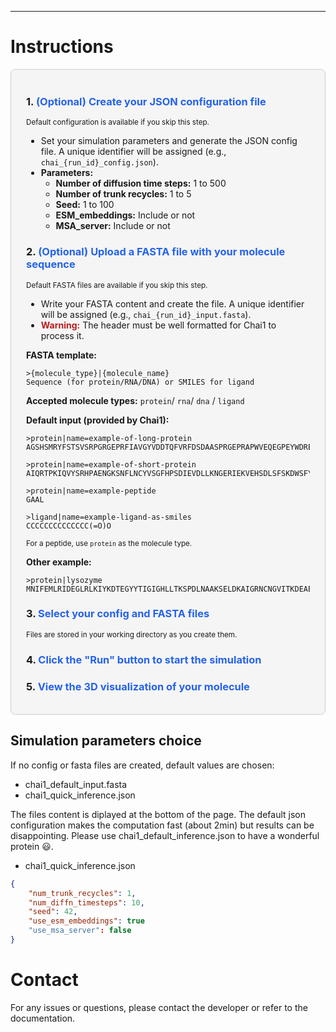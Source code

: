 <style>
code[class*="language-bash"], pre[class*="language-bash"] {
  background: #fff !important;
}
</style>

---

# Instructions

<div style="background-color:#f5f5f5; border-radius:8px; padding:18px 24px; margin-bottom:24px; border:1px solid #cccccc;">

### 1. <span style="color:#2563eb;">(Optional) Create your JSON configuration file</span>
<small>Default configuration is available if you skip this step.</small>

- Set your simulation parameters and generate the JSON config file. A unique identifier will be assigned (e.g., `chai_{run_id}_config.json`).
- **Parameters:**
  - <b>Number of diffusion time steps:</b> 1 to 500
  - <b>Number of trunk recycles:</b> 1 to 5
  - <b>Seed:</b> 1 to 100
  - <b>ESM_embeddings:</b> Include or not
  - <b>MSA_server:</b> Include or not

### 2. <span style="color:#2563eb;">(Optional) Upload a FASTA file with your molecule sequence</span>
<small>Default FASTA files are available if you skip this step.</small>

- Write your FASTA content and create the file. A unique identifier will be assigned (e.g., `chai_{run_id}_input.fasta`).
- <b style="color:#b91c1c;">Warning:</b> The header must be well formatted for Chai1 to process it.

**FASTA template:**
```fasta
>{molecule_type}|{molecule_name}
Sequence (for protein/RNA/DNA) or SMILES for ligand
```

**Accepted  molecule types:** 
 `protein`/ `rna`/  `dna` / `ligand`

**Default input (provided by Chai1):**
```fasta
>protein|name=example-of-long-protein
AGSHSMRYFSTSVSRPGRGEPRFIAVGYVDDTQFVRFDSDAASPRGEPRAPWVEQEGPEYWDRETQKYKRQAQTDRVSLRNLRGYYNQSEAGSHTLQWMFGCDLGPDGRLLRGYDQSAYDGKDYIALNEDLRSWTAADTAAQITQRKWEAAREAEQRRAYLEGTCVEWLRRYLENGKETLQRAEHPKTHVTHHPVSDHEATLRCWALGFYPAEITLTWQWDGEDQTQDTELVETRPAGDGTFQKWAAVVVPSGEEQRYTCHVQHEGLPEPLTLRWEP

>protein|name=example-of-short-protein
AIQRTPKIQVYSRHPAENGKSNFLNCYVSGFHPSDIEVDLLKNGERIEKVEHSDLSFSKDWSFYLLYYTEFTPTEKDEYACRVNHVTLSQPKIVKWDRDM

>protein|name=example-peptide
GAAL

>ligand|name=example-ligand-as-smiles
CCCCCCCCCCCCCC(=O)O
```
<small>For a peptide, use `protein` as the molecule type.</small>

**Other example:**
```fasta
>protein|lysozyme
MNIFEMLRIDEGLRLKIYKDTEGYYTIGIGHLLTKSPDLNAAKSELDKAIGRNCNGVITKDEAEKLFNQDVDAAVRGILRNAKLKPVYDSLDAVRRCAAINQVFQMGETGVAGFTNSLRMLQQKRWDEAAVNLAKSRWYNQTPDRAKRVITTFRTGTWDAYKNL
```
### 3. <span style="color:#2563eb;">Select your config and FASTA files</span>
<small>Files are stored in your working directory as you create them.</small>

### 4. <span style="color:#2563eb;">Click the "Run" button to start the simulation</span>

### 5. <span style="color:#2563eb;">View the 3D visualization of your molecule</span>
</div>

## Simulation parameters choice       
If no config or fasta files are created, default values are chosen:
- chai1_default_input.fasta
- chai1_quick_inference.json

The files content is diplayed at the bottom of the page.
The default json configuration makes the computation fast (about 2min) but results can be disappointing. 
Please use chai1_default_inference.json to have a wonderful protein 😃.

- chai1_quick_inference.json
```json
{
    "num_trunk_recycles": 1,
    "num_diffn_timesteps": 10,
    "seed": 42,
    "use_esm_embeddings": true
    "use_msa_server": false
}
```

# Contact
For any issues or questions, please contact the developer or refer to the documentation.
